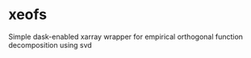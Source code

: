 # xeofs

Simple dask-enabled xarray wrapper for empirical orthogonal function decomposition using svd
